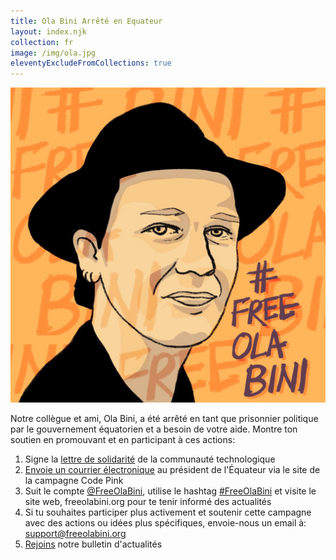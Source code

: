 ```yaml
---
title: Ola Bini Arrêté en Equateur
layout: index.njk
collection: fr
image: /img/ola.jpg
eleventyExcludeFromCollections: true
---
```

<p>
  <img src="/img/ola_drawing.jpg" class="db w-40"/>
</p>


Notre collègue et ami, Ola Bini, a été arrêté en tant que prisonnier politique par le gouvernement équatorien et a besoin de votre aide. Montre ton soutien en promouvant et en participant à ces actions:

1. Signe la [lettre de solidarité] de la communauté technologique
2. [Envoie un courrier électronique] au président de l'Équateur via le site de la campagne Code Pink
3. Suit le compte [@FreeOlaBini], utilise le hashtag [#FreeOlaBini] et visite le site web, freeolabini.org  pour te tenir informé des actualités
4. Si tu souhaites participer plus activement et soutenir cette campagne avec des actions ou idées plus spécifiques, envoie-nous un email à: [support@freeolabini.org]
5. [Rejoins] notre bulletin d'actualités

[lettre de solidarité]: /fr/statement/
[Envoie un courrier électronique]: https://www.codepink.org/free-ola-bini
[@FreeOlaBini]: http://twitter.com/FreeOlaBini
[#FreeOlaBini]: https://twitter.com/intent/tweet?url=https://freeolabini.org&text=Digital+rights+defender+Ola+Bini+has+been+imprisoned+in+Ecuador.+Please+follow+@FreeOlaBini&hashtags=FreeOlaBini
[support@freeolabini.org]: mailto:support@freeolabini.org
[Rejoins]: /fr/subscribe/

